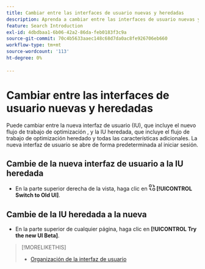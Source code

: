 ```yaml
---
title: Cambiar entre las interfaces de usuario nuevas y heredadas
description: Aprenda a cambiar entre las interfaces de usuario nuevas y heredadas.
feature: Search Introduction
exl-id: 4dbdbaa1-6b06-42a2-86da-feb0183f3c9a
source-git-commit: 70c4b5633aaec148c68d7da0ac8fe926706eb660
workflow-type: tm+mt
source-wordcount: '113'
ht-degree: 0%

---
```


# Cambiar entre las interfaces de usuario nuevas y heredadas

Puede cambiar entre la nueva interfaz de usuario (IU), que incluye el nuevo flujo de trabajo de optimización <!-- default optimization workflow -->, y la IU heredada, que incluye el flujo de trabajo de optimización heredado y todas las características adicionales. La nueva interfaz de usuario se abre de forma predeterminada al iniciar sesión.

## Cambie de la nueva interfaz de usuario a la IU heredada

* En la parte superior derecha de la vista, haga clic en ![Cambiar a la IU antigua](/help/search-social-commerce/assets/switch-to-old-ui.png "Cambiar a la IU antigua") **[!UICONTROL Switch to Old UI]**.

## Cambie de la IU heredada a la nueva

* En la parte superior de cualquier página, haga clic en **[!UICONTROL Try the new UI Beta]**.

<!-- CHANGING ICON/location/wording WITH GA :

* In the upper right of any page, click **[!UICONTROL Switch to New UI]**.

 -->

>[!MORELIKETHIS]
>
>* [Organización de la interfaz de usuario](user-interface.md)
